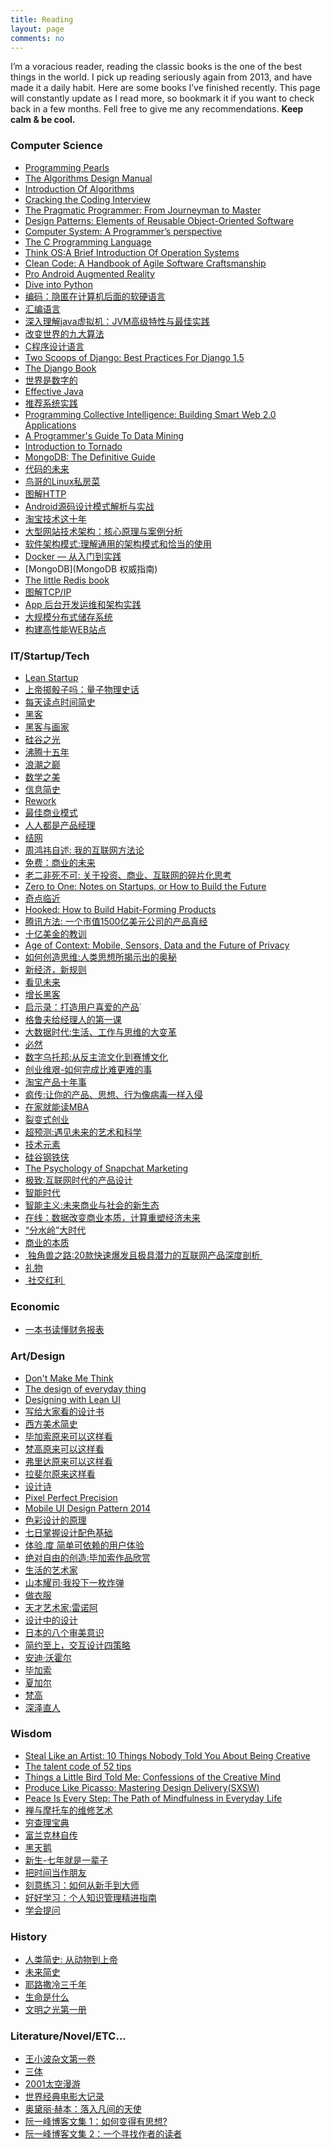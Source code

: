```yaml
---
title: Reading
layout: page
comments: no
---
```


I’m a voracious reader, reading the classic books is the one of the best things in the world. I pick up reading seriously again from 2013, and have made it a daily habit. Here are some books I’ve finished recently. This page will constantly update as I read more, so bookmark it if you want to check back in a few months. Fell free to give me any recommendations. **Keep calm & be cool.**

### Computer Science
* [Programming Pearls][1]
* [The Algorithms Design Manual][2]
* [Introduction Of Algorithms][3]
* [Cracking the Coding Interview][4]
* [The Pragmatic Programmer: From Journeyman to Master][5]
* [Design Patterns: Elements of Reusable Object-Oriented Software][6]
* [Computer System: A Programmer’s perspective][7]
* [The C Programming Language][8]
* [Think OS:A Brief Introduction Of Operation Systems][9]
* [Clean Code: A Handbook of Agile Software Craftsmanship][10]
* [Pro Android Augmented Reality][11]
* [Dive into Python][12]
* [编码：隐匿在计算机后面的软硬语言][13]
* [汇编语言][14]
* [深入理解java虚拟机：JVM高级特性与最佳实践][15]
* [改变世界的九大算法][16]
* [C程序设计语言][17]
* [Two Scoops of Django: Best Practices For Django 1.5][18]
* [The Django Book][19]
* [世界是数字的][20]
* [Effective Java][21]
* [推荐系统实践][22]
* [Programming Collective Intelligence: Building Smart Web 2.0 Applications][23]
* [A Programmer's Guide To Data Mining][24]
* [Introduction to Tornado][25]
* [MongoDB: The Definitive Guide][26]
* [代码的未来][27]
* [鸟哥的Linux私房菜][28]
* [图解HTTP][29]
* [Android源码设计模式解析与实战][30]
* [淘宝技术这十年][31]
* [大型网站技术架构：核心原理与案例分析][32]
* [软件架构模式:理解通用的架构模式和恰当的使用][33]
* [Docker — 从入门到实践][34]
* [MongoDB](MongoDB 权威指南)
* [The little Redis book][35]
* [图解TCP/IP][36]
* [App 后台开发运维和架构实践][37]
* [大规模分布式储存系统][38]
* [构建高性能WEB站点][39]

### IT/Startup/Tech

* [Lean Startup][40]
* [上帝掷骰子吗：量子物理史话][41]
* [每天读点时间简史][42]
* [黑客][43]
* [黑客与画家][44]
* [硅谷之光][45]
* [沸腾十五年][46]
* [浪潮之巅][47]
* [数学之美][48]
* [信息简史][49]
* [Rework][50]
* [最佳商业模式][51]
* [人人都是产品经理][52]
* [结网][53]
* [周鸿祎自述: 我的互联网方法论][54]
* [免费：商业的未来][55]
* [老二非死不可: 关于投资、商业、互联网的碎片化思考][56]
* [Zero to One: Notes on Startups, or How to Build the Future][57]
* [奇点临近][58]
* [Hooked: How to Build Habit-Forming Products][59]
* [腾讯方法: 一个市值1500亿美元公司的产品真经][60]
* [十亿美金的教训][61]
* [Age of Context: Mobile, Sensors, Data and the Future of Privacy][62]
* [如何创造思维:人类思想所揭示出的奥秘][63]
* [新经济，新规则][64]
* [看见未来][65]
* [增长黑客][66]
* [启示录：打造用户喜爱的产品][67]\`
* [格鲁夫给经理人的第一课][68]
* [大数据时代:生活、工作与思维的大变革][69]
* [必然][70]
* [数字乌托邦:从反主流文化到赛博文化][71]
* [创业维艰-如何完成比难更难的事][72]
* [淘宝产品十年事][73]
* [疯传:让你的产品、思想、行为像病毒一样入侵][74]
* [在家就能读MBA][75]
* [裂变式创业][76]
* [超预测:遇见未来的艺术和科学][77]
* [技术元素][78]
* [硅谷钢铁侠][79]
* [The Psychology of Snapchat Marketing][80]
* [极致:互联网时代的产品设计][81]
* [智能时代][82]
* [智能主义:未来商业与社会的新生态][83]
* [在线：数据改变商业本质，计算重塑经济未来][84]
* [“分水岭”大时代][85]
* [商业的本质][86]
* [ 独角兽之路:20款快速爆发且极具潜力的互联网产品深度剖析 ][87]
* [礼物][88]
* [ 社交红利 ][89]


### Economic
* [一本书读懂财务报表][90]

### Art/Design

* [Don't Make Me Think][91]
* [The design of everyday thing][92]
* [Designing with Lean UI][93]
* [写给大家看的设计书][94]
* [西方美术简史][95]
* [毕加索原来可以这样看][96]
* [梵高原来可以这样看][97]
* [弗里达原来可以这样看][98]
* [拉斐尔原来这样看][99]
* [设计诗][100]
* [Pixel Perfect Precision][101]
* [Mobile UI Design Pattern 2014][102]
* [色彩设计的原理][103]
* [七日掌握设计配色基础][104]
* [体验.度 简单可依赖的用户体验][105]
* [绝对自由的创造:毕加索作品欣赏][106]
* [生活的艺术家][107]
* [山本耀司·我投下一枚炸弹][108]
* [做衣服][109]
* [天才艺术家:雷诺阿][110]
* [设计中的设计][111]
* [日本的八个审美意识][112]
* [简约至上，交互设计四策略][113]
* [安迪·沃霍尔]()
* [毕加索]()
* [夏加尔]()
* [梵高]()
* [深泽直人][118]

### Wisdom

* [Steal Like an Artist: 10 Things Nobody Told You About Being Creative][119]
* [The talent code of 52 tips][120]
* [Things a Little Bird Told Me: Confessions of the Creative Mind][121]
* [Produce Like Picasso: Mastering Design Delivery(SXSW)][122]
* [Peace Is Every Step: The Path of Mindfulness in Everyday Life][123]
* [禅与摩托车的维修艺术][124]
* [穷查理宝典][125]
* [富兰克林自传][126]
* [黑天鹅][127]
* [新生-七年就是一辈子][128]
* [把时间当作朋友][129]
* [刻意练习：如何从新手到大师][130]
* [好好学习：个人知识管理精进指南][131]
* [学会提问][132]

### History
* [人类简史: 从动物到上帝][133]
* [未来简史][134]
*  [耶路撒冷三千年][135]
* [生命是什么][136]
* [文明之光第一册][137]

### Literature/Novel/ETC...
* [王小波杂文第一卷][138]
* [三体][139]
* [2001太空漫游][140]
* [世界经典电影大记录][141]
* [奥黛丽·赫本：落入凡间的天使][142]
* [阮一峰博客文集 1：如何变得有思想?][143]
* [阮一峰博客文集 2：一个寻找作者的读者][144]

[1]:	http://amzn.com/0201657880
[2]:	http://amzn.com/1849967202
[3]:	http://amzn.com/0262033844
[4]:	http://amzn.com/098478280X
[5]:	http://amzn.com/020161622X
[6]:	http://amzn.com/0201633612
[7]:	http://amzn.com/0136108040
[8]:	http://amzn.com/0131103628
[9]:	http://www.greenteapress.com/thinkos/thinkos.pdf
[10]:	http://amzn.com/0132350882
[11]:	http://amzn.com/143023945X
[12]:	http://www.diveintopython.net/
[13]:	http://www.amazon.cn/dp/B009RSXIB4
[14]:	http://www.amazon.cn/dp/B00EYSPGYE
[15]:	http://www.duokan.com/book/41805
[16]:	http://www.duokan.com/book/39764
[17]:	http://www.amazon.cn/dp/B0011425T8
[18]:	http://amzn.com/098146730X
[19]:	http://gsl.mit.edu/media/programs/mexico-summer-2013/materials/djangobook.pdf
[20]:	http://www.amazon.cn/dp/B00DSQZBDE
[21]:	http://amzn.com/0321356683
[22]:	http://www.duokan.com/book/12892
[23]:	http://amzn.com/0596529325
[24]:	http://guidetodatamining.com/
[25]:	http://maemual-share.qiniudn.com/Oreilly.Introduction.to.Tornado.Mar.2012.pdf
[26]:	http://amzn.com/1449381561
[27]:	http://amzn.to/1RV4G44
[28]:	http://amzn.to/1WcjDz5
[29]:	http://amzn.to/1HDLRMs
[30]:	http://www.amazon.cn/gp/product/B0176QDPUW?psc=1&ref_=oh_aui_detailpage_o00_s00
[31]:	http://amzn.to/1YWSlOK
[32]:	https://www.amazon.cn/%E5%A4%A7%E5%9E%8B%E7%BD%91%E7%AB%99%E6%8A%80%E6%9C%AF%E6%9E%B6%E6%9E%84-%E6%A0%B8%E5%BF%83%E5%8E%9F%E7%90%86%E4%B8%8E%E6%A1%88%E4%BE%8B%E5%88%86%E6%9E%90-%E6%9D%8E%E6%99%BA%E6%85%A7/dp/B00F3Z26G8/ref=sr_1_1?ie=UTF8&qid=1466305059&sr=8-1&keywords=%E5%A4%A7%E5%9E%8B%E7%BD%91%E7%AB%99%E6%8A%80%E6%9C%AF%E6%9E%B6%E6%9E%84+%E6%A0%B8%E5%BF%83%E5%8E%9F%E7%90%86%E4%B8%8E%E6%A1%88%E4%BE%8B%E5%88%86%E6%9E%90
[33]:	https://bboyfeiyu.gitbooks.io/software-architecture-patterns/content/%E8%BD%AF%E4%BB%B6%E6%9E%B6%E6%9E%84%E6%A8%A1%E5%BC%8F.html
[34]:	https://www.gitbook.com/read/book/yeasy/docker_practice
[35]:	http://jsonformatter.curiousconcept.com
[36]:	https://book.douban.com/subject/24737674/
[37]:	https://www.amazon.cn/dp/B01F5SYZPC/ref=sr_1_1?s=books&ie=UTF8&qid=1484470792
[38]:	%E5%A4%A7%E8%A7%84%E6%A8%A1%E5%88%86%E5%B8%83%E5%BC%8F%E5%AD%98%E5%82%A8%E7%B3%BB%E7%BB%9F%EF%BC%9A%E5%8E%9F%E7%90%86%E8%A7%A3%E6%9E%90%E4%B8%8E%E6%9E%B6%E6%9E%84%E5%AE%9E%E6%88%98
[39]:	https://www.amazon.cn/dp/B00A76JAEE/ref=sr_1_1?ie=UTF8&qid=1485596590&sr=8-1
[40]:	http://amzn.com/0307887898
[41]:	http://www.duokan.com/book/11407
[42]:	http://www.duokan.com/book/25077
[43]:	http://www.duokan.com/book/41419
[44]:	http://www.duokan.com/book/246
[45]:	http://www.amazon.cn/dp/B00B2HDEB2
[46]:	http://www.duokan.com/book/15162
[47]:	http://www.amazon.cn/dp/B00D73BJWK
[48]:	http://www.amazon.cn/dp/B0084ASO7E
[49]:	http://www.duokan.com/book/42974
[50]:	http://amzn.com/0307463745
[51]:	http://www.duokan.com/book/41692
[52]:	http://www.duokan.com/book/10892
[53]:	http://www.duokan.com/book/571
[54]:	http://www.amazon.cn/dp/B00LO3SVSA
[55]:	http://www.duokan.com/book/14182
[56]:	http://www.duokan.com/book/43384
[57]:	http://amzn.com/0804139296
[58]:	http://book.douban.com/subject/6855803/
[59]:	http://amzn.com/1591847788
[60]:	http://book.douban.com/subject/26272662/
[61]:	http://book.douban.com/subject/6511603/
[62]:	http://amzn.com/1492348430
[63]:	http://amzn.to/1H1jLgk
[64]:	http://amzn.to/1Ms8BFO
[65]:	http://amzn.to/1Phtp0l
[66]:	http://amzn.to/1KuLOYk
[67]:	http://amzn.to/1FYFubv
[68]:	http://amzn.to/1GQ3eJM
[69]:	http://www.amazon.cn/gp/product/B00AIG0PGK?psc=1&ref_=oh_aui_detailpage_o00_s00we
[70]:	http://amzn.to/1UrfSGK
[71]:	http://amzn.to/1ISc6DH
[72]:	http://amzn.to/1hKhn4P
[73]:	http://amzn.to/1mnmuuJ
[74]:	http://amzn.to/1QMJejh
[75]:	http://amzn.to/212uWhH
[76]:	http://amzn.to/1WiQIKL
[77]:	https://book.douban.com/subject/26749968/
[78]:	https://www.amazon.cn/%E6%8A%80%E6%9C%AF%E5%85%83%E7%B4%A0-%E5%87%AF%E6%96%87%E2%80%A2%E5%87%AF%E5%88%A9/dp/B007UWX814/ref=sr_1_1?ie=UTF8&qid=1462021086&sr=8-1&keywords=%E6%8A%80%E6%9C%AF%E5%85%83%E7%B4%A0
[79]:	https://www.amazon.cn/%E7%A1%85%E8%B0%B7%E9%92%A2%E9%93%81%E4%BE%A0-%E5%9F%83%E9%9A%86%C2%B7%E9%A9%AC%E6%96%AF%E5%85%8B%E7%9A%84%E5%86%92%E9%99%A9%E4%BA%BA%E7%94%9F-%E9%98%BF%E4%BB%80%E5%88%A9%C2%B7%E4%B8%87%E6%96%AF/dp/B01DVVQVMK/ref=sr_1_1?ie=UTF8&qid=1466304953&sr=8-1&keywords=%E7%A1%85%E8%B0%B7%E9%92%A2%E9%93%81%E4%BE%A0
[80]:	http://blog.swat.io/ebooks/the-psychology-of-snapchat-marketing/
[81]:	http://amzn.to/2aqIxLN
[82]:	https://book.douban.com/subject/26838557/
[83]:	https://book.douban.com/subject/26897884/
[84]:	https://book.douban.com/subject/26885117/
[85]:	https://zhuanlan.zhihu.com/p/24560493 "”分水岭“大时代"
[86]:	[https://www.amazon.cn/dp/B01COZU1M0/ref=sr%5C_1%5C_1?ie=UTF8&qid=1483745161&sr=8-1&keywords=%E5%95%86%E4%B8%9A%E7%9A%84%E6%9C%AC%E8%B4%A8]
[87]:	https://www.amazon.cn/%E5%9B%BE%E4%B9%A6/dp/B00E5YZOFI
[88]:	https://www.amazon.cn/%E5%9B%BE%E4%B9%A6/dp/B00B4L6UQC
[89]:	https://www.amazon.cn/%E5%9B%BE%E4%B9%A6/dp/B00E5YZOFI
[90]:	https://book.douban.com/subject/25926542/
[91]:	http://amzn.com/0321344758
[92]:	http://amzn.com/0789723107
[93]:	http://www.slideshare.net/intelleto/designing-with-lean-ux-rapid-product-design-ux-lisbon-2014
[94]:	http://www.duokan.com/book/2127
[95]:	http://www.duokan.com/book/12852
[96]:	http://www.amazon.cn/dp/B00CW7HDQI
[97]:	http://www.amazon.cn/dp/B00CW7HDX6
[98]:	http://www.amazon.cn/dp/B00CW7HE2Q
[99]:	http://www.amazon.cn/dp/B00CW7HCJG
[100]:	http://www.duokan.com/book/17217
[101]:	http://cdn.ustwo.com/PPP/PP3.pdf
[102]:	http://uxpin.com/mobile-design-patterns.html
[103]:	http://www.amazon.cn/dp/B005XI936G
[104]:	http://book.douban.com/subject/1291969/
[105]:	http://book.douban.com/subject/26128084/
[106]:	http://www.amazon.cn/gp/product/B00KGRA0DO?psc=1&ref_=oh_aui_detailpage_o00_s00
[107]:	http://amzn.com/0735619670
[108]:	http://amzn.to/1d9xzKn
[109]:	http://amzn.to/1L9936i
[110]:	http://amzn.to/1FF8hfl
[111]:	http://amzn.to/1PfR41v
[112]:	http://amzn.to/1LphvUR
[113]:	http://amzn.to/1hf0RcO
[118]:	https://www.amazon.cn/%E6%B7%B1%E6%B3%BD%E7%9B%B4%E4%BA%BA-%E6%B7%B1%E6%B3%BD%E7%9B%B4%E4%BA%BA/dp/B01M23OKCP/ref=sr_1_1?ie=UTF8&qid=1480182289
[119]:	http://amzn.com/0761169253
[120]:	http://amzn.com/034553025X
[121]:	http://amzn.com/1455528714
[122]:	http://www.slideshare.net/bunky34/produce-like-picasso-mastering-design-delivery-sxsw
[123]:	http://amzn.com/0553351397
[124]:	http://amzn.to/1G6vaLj
[125]:	http://www.amazon.cn/gp/product/B00LF54E10?selectObb=new
[126]:	http://book.douban.com/subject/1313181/
[127]:	http://amzn.to/1RapsOW
[128]:	http://b.xinshengdaxue.com/
[129]:	https://book.douban.com/subject/26897884/
[130]:	https://www.amazon.cn/dp/B01MYZABDX/ref=sr_1_2?ie=UTF8&qid=1483864575
[131]:	https://www.amazon.cn/dp/B01MZ6L4JS/ref=sr_1_1?ie=UTF8&qid=1486387258&sr=8-1
[132]:	https://www.amazon.cn/%E5%AD%A6%E4%BC%9A%E6%8F%90%E9%97%AE-%E5%B0%BC%E5%B0%94-%E5%B8%83%E6%9C%97/dp/B00AH8Z384
[133]:	http://amzn.to/1NXBQOU
[134]:	https://www.amazon.cn/dp/B01MZ4Z5DQ/ref=sr_1_1?ie=UTF8&qid=1485317193
[135]:	http://amzn.to/1QMJejh
[136]:	http://amzn.to/1QMJejh
[137]:	https://www.amazon.cn/%E6%96%87%E6%98%8E%E4%B9%8B%E5%85%89-%E5%90%B4%E5%86%9B/dp/B00KYDXI70/ref=sr_1_2?ie=UTF8&qid=1471159002&sr=8-2&keywords=%E6%96%87%E6%98%8E%E4%B9%8B%E5%85%89
[138]:	http://book.douban.com/subject/1815640/
[139]:	http://book.douban.com/subject/2567698/
[140]:	http://book.douban.com/subject/2340609/
[141]:	http://www.duokan.com/book/41972
[142]:	http://www.duokan.com/book/41755
[143]:	http://www.duokan.com/book/48508
[144]:	http://www.duokan.com/book/48501